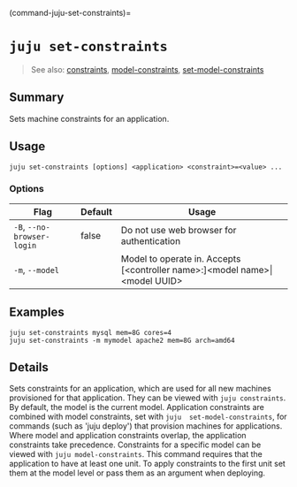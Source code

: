 (command-juju-set-constraints)=
# `juju set-constraints`
> See also: [constraints](#constraints), [model-constraints](#model-constraints), [set-model-constraints](#set-model-constraints)

## Summary
Sets machine constraints for an application.

## Usage
```juju set-constraints [options] <application> <constraint>=<value> ...```

### Options
| Flag | Default | Usage |
| --- | --- | --- |
| `-B`, `--no-browser-login` | false | Do not use web browser for authentication |
| `-m`, `--model` |  | Model to operate in. Accepts [&lt;controller name&gt;:]&lt;model name&gt;&#x7c;&lt;model UUID&gt; |

## Examples

    juju set-constraints mysql mem=8G cores=4
    juju set-constraints -m mymodel apache2 mem=8G arch=amd64


## Details
Sets constraints for an application, which are used for all new machines 
provisioned for that application. They can be viewed with `juju constraints`.
By default, the model is the current model.
Application constraints are combined with model constraints, set with `juju 
set-model-constraints`, for commands (such as 'juju deploy') that 
provision machines for applications. Where model and application constraints
overlap, the application constraints take precedence.
Constraints for a specific model can be viewed with `juju model-constraints`.
This command requires that the application to have at least one unit. To apply 
constraints to
the first unit set them at the model level or pass them as an argument
when deploying.